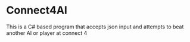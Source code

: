# Connect4AI
This is a C# based program that accepts json input and attempts to beat another AI or player at connect 4
